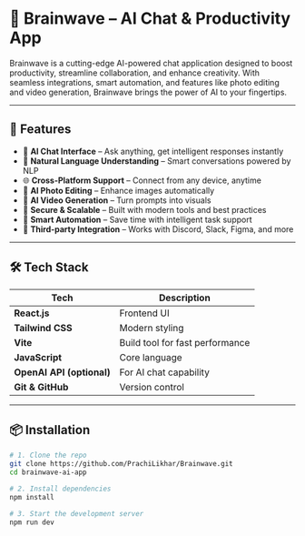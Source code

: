 # 🧠 Brainwave – AI Chat & Productivity App

Brainwave is a cutting-edge AI-powered chat application designed to boost productivity, streamline collaboration, and enhance creativity. With seamless integrations, smart automation, and features like photo editing and video generation, Brainwave brings the power of AI to your fingertips.

---

## 🚀 Features

- 💬 **AI Chat Interface** – Ask anything, get intelligent responses instantly
- 🧠 **Natural Language Understanding** – Smart conversations powered by NLP
- 🌐 **Cross-Platform Support** – Connect from any device, anytime
- 📸 **AI Photo Editing** – Enhance images automatically
- 🎥 **AI Video Generation** – Turn prompts into visuals
- 🔐 **Secure & Scalable** – Built with modern tools and best practices
- 🔄 **Smart Automation** – Save time with intelligent task support
- 🔗 **Third-party Integration** – Works with Discord, Slack, Figma, and more

---

## 🛠️ Tech Stack

| Tech                      | Description                     |
| ------------------------- | ------------------------------- |
| **React.js**              | Frontend UI                     |
| **Tailwind CSS**          | Modern styling                  |
| **Vite**                  | Build tool for fast performance |
| **JavaScript**            | Core language                   |
| **OpenAI API (optional)** | For AI chat capability          |
| **Git & GitHub**          | Version control                 |

---

## 📦 Installation

```bash
# 1. Clone the repo
git clone https://github.com/PrachiLikhar/Brainwave.git
cd brainwave-ai-app

# 2. Install dependencies
npm install

# 3. Start the development server
npm run dev
```
